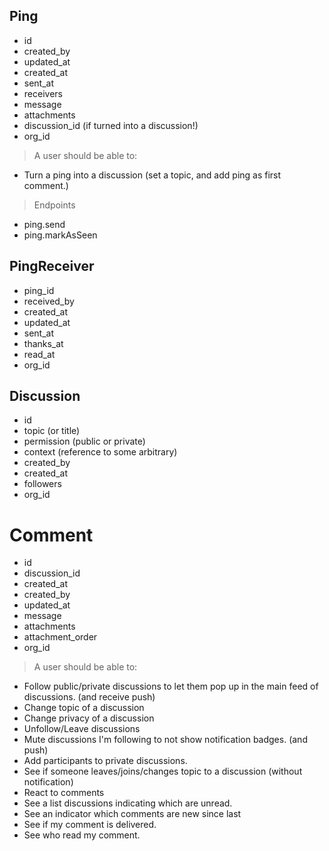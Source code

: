 ## Ping
- id
- created_by
- updated_at
- created_at
- sent_at
- receivers
- message
- attachments
- discussion_id (if turned into a discussion!)
- org_id

> A user should be able to:
- Turn a ping into a discussion (set a topic, and add ping as first comment.)

> Endpoints
- ping.send
- ping.markAsSeen

## PingReceiver
- ping_id
- received_by
- created_at
- updated_at
- sent_at
- thanks_at
- read_at
- org_id

## Discussion
- id
- topic (or title)
- permission (public or private)
- context (reference to some arbitrary)
- created_by
- created_at
- followers
- org_id

# Comment
- id
- discussion_id
- created_at
- created_by
- updated_at
- message
- attachments
- attachment_order
- org_id

> A user should be able to:
- Follow public/private discussions to let them pop up in the main feed of discussions. (and receive push)
- Change topic of a discussion
- Change privacy of a discussion
- Unfollow/Leave discussions
- Mute discussions I'm following to not show notification badges. (and push)
- Add participants to private discussions.
- See if someone leaves/joins/changes topic to a discussion (without notification)
- React to comments
- See a list discussions indicating which are unread.
- See an indicator which comments are new since last
- See if my comment is delivered.
- See who read my comment.